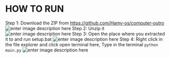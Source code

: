 # HOW TO RUN

Step 1: Download the ZIP from https://github.com/Hamy-os/computer-outro
![enter image description here](https://hamza.file.glass/hKfVlOuZU4.gif)
Step 2: Unzip it
![enter image description here](https://hamza.file.glass/lloYDBDqvI.gif)
Step 3: Open the place where you extracted it to and run setup.bat
![enter image description here](https://hamza.file.glass/MgqzHTTXI5.gif)
Step 4: Right click in the file explorer and click open terminal here, Type in the terminal `python main.py`
![enter image description here](https://cdn.discordapp.com/attachments/809015698541248523/1017683274887348224/explorer_iqTJChGhIx.gif)
